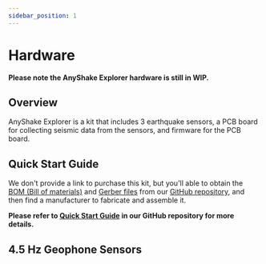 ```yaml
---
sidebar_position: 1
---
```


# Hardware

**Please note the AnyShake Explorer hardware is still in WIP.**

## Overview

AnyShake Explorer is a kit that includes 3 earthquake sensors, a PCB board for collecting seismic data from the sensors, and firmware for the PCB board.

## Quick Start Guide

We don't provide a link to purchase this kit, but you'll able to obtain the [BOM (Bill of materials)](https://en.wikipedia.org/wiki/Bill_of_materials) and [Gerber files](https://en.wikipedia.org/wiki/Gerber_format) from our [GitHub repository](https://github.com/anyshake/explorer), and then find a manufacturer to fabricate and assemble it.

**Please refer to [Quick Start Guide](https://github.com/anyshake/explorer/blob/master/hardware/README.md) in our GitHub repository for more details.**

## 4.5 Hz Geophone Sensors
